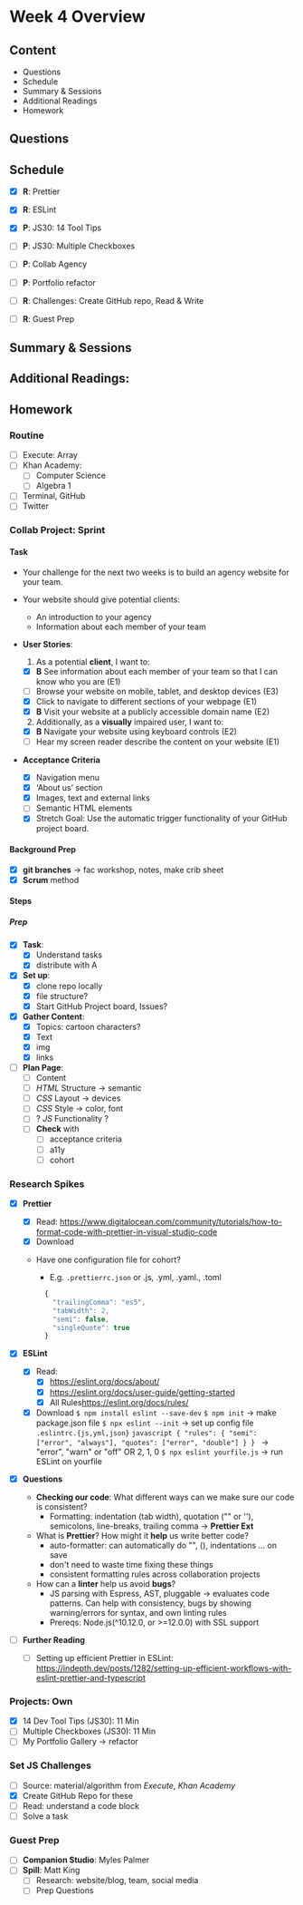 # Week 4 Overview

## Content

- Questions
- Schedule
- Summary & Sessions
- Additional Readings
- Homework

## Questions

## Schedule

- [x] **R**: Prettier
- [x] **R**: ESLint
- [x] **P**: JS30: 14 Tool Tips

- [ ] **P**: JS30: Multiple Checkboxes

- [ ] **P**: Collab Agency

- [ ] **P**: Portfolio refactor
- [ ] **R**: Challenges: Create GitHub repo, Read & Write
- [ ] **R**: Guest Prep

## Summary & Sessions

## Additional Readings:

## Homework

### Routine

- [ ] Execute: Array
- [ ] Khan Academy:
  - [ ] Computer Science
  - [ ] Algebra 1
- [ ] Terminal, GitHub
- [ ] Twitter

### Collab Project: Sprint

#### Task

- Your challenge for the next two weeks is to build an agency website for your team.
- Your website should give potential clients:

  - An introduction to your agency
  - Information about each member of your team

- **User Stories**:

  1. As a potential **client**, I want to:

  - [x] **B** See information about each member of your team so that I can know who you are (E1)
  - [ ] Browse your website on mobile, tablet, and desktop devices (E3)
  - [x] Click to navigate to different sections of your webpage (E1)
  - [x] **B** Visit your website at a publicly accessible domain name (E2)

  2. Additionally, as a **visually** impaired user, I want to:

  - [x] **B** Navigate your website using keyboard controls (E2)
  - [ ] Hear my screen reader describe the content on your website (E1)

- **Acceptance Criteria**
  - [x] Navigation menu
  - [x] ‘About us’ section
  - [x] Images, text and external links
  - [ ] Semantic HTML elements
  - [x] Stretch Goal: Use the automatic trigger functionality of your GitHub project board.

#### Background Prep

- [x] **git branches** &rarr; fac workshop, notes, make crib sheet
- [x] **Scrum** method

#### Steps

##### Prep

- [x] **Task**:
  - [x] Understand tasks
  - [x] distribute with A
- [x] **Set up**:
  - [x] clone repo locally
  - [x] file structure?
  - [x] Start GitHub Project board, Issues?
- [x] **Gather Content**:
  - [x] Topics: cartoon characters?
  - [x] Text
  - [x] img
  - [x] links
- [ ] **Plan Page**:
  - [ ] Content
  - [ ] _HTML_ Structure &rarr; semantic
  - [ ] _CSS_ Layout &rarr; devices
  - [ ] _CSS_ Style &rarr; color, font
  - [ ] ? _JS_ Functionality ?
  - [ ] **Check** with
    - [ ] acceptance criteria
    - [ ] a11y
    - [ ] cohort

### Research Spikes

- [x] **Prettier**

  - [x] Read: <https://www.digitalocean.com/community/tutorials/how-to-format-code-with-prettier-in-visual-studio-code>
  - [x] Download
  - Have one configuration file for cohort?

    - E.g. `.prettierrc.json` or .js, .yml, .yaml., .toml

    ```javascript
      {
        "trailingComma": "es5",
        "tabWidth": 2,
        "semi": false,
        "singleQuote": true
      }
    ```

- [x] **ESLint**

  - [x] Read:
    - [x] <https://eslint.org/docs/about/>
    - [x] <https://eslint.org/docs/user-guide/getting-started>
    - [x] All Rules<https://eslint.org/docs/rules/>
  - [x] Download
        `$ npm install eslint --save-dev`
        `$ npm init` &rarr; make package.json file
        `$ npx eslint --init` &rarr; set up config file
        `.eslintrc.{js,yml,json}`
        `javascript { "rules": { "semi": ["error", "always"], "quotes": ["error", "double"] } } ` &rarr; "error", "warn" or "off" OR 2, 1, 0
        `$ npx eslint yourfile.js` &rarr; run ESLint on yourfile

- [x] **Questions**

  - **Checking our code**: What different ways can we make sure our code is consistent?
    - Formatting: indentation (tab width), quotation ("" or ''), semicolons, line-breaks, trailing comma &rarr; **Prettier Ext**
  - What is **Prettier**? How might it **help** us write better code?
    - auto-formatter: can automatically do "", (), indentations ... on save
    - don't need to waste time fixing these things
    - consistent formatting rules across collaboration projects
  - How can a **linter** help us avoid **bugs**?
    - JS parsing with Espress, AST, pluggable &rarr; evaluates code patterns. Can help with consistency, bugs by showing warning/errors for syntax, and own linting rules
    - Prereqs: Node.js(^10.12.0, or >=12.0.0) with SSL support

- [ ] **Further Reading**
  - [ ] Setting up efficient Prettier in ESLint: <https://indepth.dev/posts/1282/setting-up-efficient-workflows-with-eslint-prettier-and-typescript>

### Projects: Own

- [x] 14 Dev Tool Tips (JS30): 11 Min
- [ ] Multiple Checkboxes (JS30): 11 Min
- [ ] My Portfolio Gallery &rarr; refactor

### Set JS Challenges

- [ ] Source: material/algorithm from _Execute_, _Khan Academy_
- [x] Create GitHub Repo for these
- [ ] Read: understand a code block
- [ ] Solve a task

### Guest Prep

- [ ] **Companion Studio**: Myles Palmer
- [ ] **Spill**: Matt King
  - [ ] Research: website/blog, team, social media
  - [ ] Prep Questions
